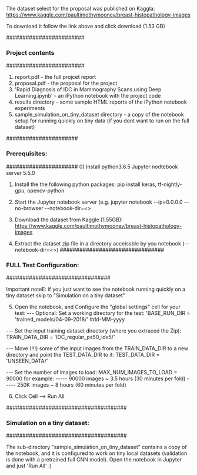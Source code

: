 The dataset select for the proposal was published on Kaggla:
https://www.kaggle.com/paultimothymooney/breast-histopathology-images

To download it follow the link above and click download (1.53 GB)

########################
### Project contents ###
########################
1) report.pdf - the full projcet report
2) proposal.pdf - the proposal for the project
3) 'Rapid Diagnosis of IDC in Mammography Scans using Deep Learning.ipynb' - an iPython notebook with the project code
4) results directory - some sample HTML reports of the iPython notebook experiments
5) sample_simulation_on_tiny_dataset directory - a copy of the notebook setup for running quickly on tiny data (if you dont want to run on the full dataset)


######################
### Prerequisites: ###
######################
0) Install python3.6.5 Jupyter nodtebook server 5.5.0

1) Install the the following python packages: 
			pip install keras, tf-nightly-gpu, opencv-python

2) Start the Jupyter notebook server (e.g. jupyter notebook --ip=0.0.0.0 --no-browser  --notebook-dir=<<my local dir>>

3) Download the dataset from Kaggle (1.55GB): https://www.kaggle.com/paultimothymooney/breast-histopathology-images

4) Extract the dataset zip file in a directory acceissble by you notebook (--notebook-dir=<<my local dir>>)
################################
### FULL Test Configuration: ###
################################

Important noteE: if you just want to see the notebook running quickly on a tiny dataset skip to "Simulation on a tiny dataset"

5) Open the notebook, and Configure the "global settings" cell for your test:
--- Optional: Set a working directory for the test: 'BASE_RUN_DIR = 'trained_models/04-09-2018/' #dd-MM-yyyy

--- Set the input training dataset directory (where you extraced the Zip): TRAIN_DATA_DIR = 'IDC_regular_ps50_idx5/'

--- Move (!!!) some of the input images from the TRAIN_DATA_DIR to a new directory and point the TEST_DATA_DIR to it: TEST_DATA_DIR = 'UNSEEN_DATA/'

--- Set the number of images to load: MAX_NUM_IMAGES_TO_LOAD = 90000 for example: 
----- 90000 images ~ 3.5 hours (30 minutes per fold)
----- 250K images ~ 8 hours (60 minutes per fold)


6) Click Cell --> Run All


#####################################
### Simulation on a tiny dataset: ###
#####################################

The sub-directory "sample_simulation_on_tiny_dataset" contains a copy of the notebook,
 and it is configured to work on tiny local datasets (validation is done with a pretrained full CNN model).
Open the notebook in Jupyter and just 'Run All' :)